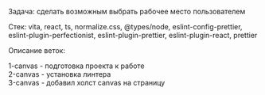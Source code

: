 Задача: сделать возможным выбрать рабочее место пользователем

Стек: vita, react, ts, normalize.css, @types/node, eslint-config-prettier, eslint-plugin-perfectionist,
eslint-plugin-prettier, eslint-plugin-react, prettier

Описание веток:

1-canvas - подготовка проекта к работе  
2-canvas - установка линтера  
3-canvas - добавил холст canvas на страницу
